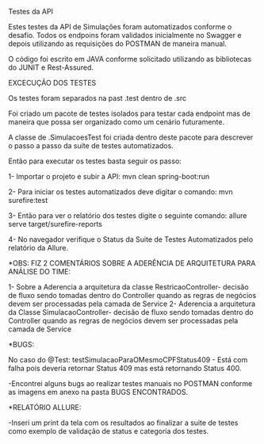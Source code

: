 Testes da API

Estes testes da API de Simulações foram automatizados conforme o desafio.
Todos os endpoins foram validados inicialmente no Swagger e depois utilizando as requisições do POSTMAN de maneira manual.

O código foi escrito em JAVA conforme solicitado utilizando as bibliotecas do JUNIT e Rest-Assured.

EXCECUÇÃO DOS TESTES

Os testes foram separados na past .test dentro de .src

Foi criado um pacote de testes isolados para testar cada endpoint mas de maneira que possa ser organizado como um cenário futuramente.

A classe de .SimulacoesTest foi criada dentro deste pacote para descrever o passo a passo da suíte de testes automatizados.

Então para executar os testes basta seguir os passo:

1- Importar o projeto e subir a API: mvn clean spring-boot:run

2- Para iniciar os testes automatizados deve digitar o comando:
mvn surefire:test

3- Então para ver o relatório dos testes digite o seguinte comando: allure serve target/surefire-reports

4- No navegador verifique o Status da Suite de Testes Automatizados pelo relatório da Allure.

*OBS: FIZ 2 COMENTÁRIOS SOBRE A ADERÊNCIA DE ARQUITETURA PARA ANÁLISE DO TIME:

1- Sobre a Aderencia a arquitetura da classe  RestricaoController- decisão de fluxo sendo tomadas dentro do Controller quando as regras de negócios devem ser processadas pela camada de Service
2- Aderencia a arquitetura da Classe SimulacaoController- decisão de fluxo sendo tomadas dentro do Controller quando as regras de negócios devem ser processadas pela camada de Service

*BUGS:

No caso do @Test: testSimulacaoParaOMesmoCPFStatus409 - Está com falha pois deveria retornar Status 409 mas está retornando Status 400.

-Encontrei alguns bugs ao realizar testes manuais no POSTMAN conforme as imagens em anexo na pasta BUGS ENCONTRADOS.

*RELATÓRIO ALLURE:

-Inseri um print da tela com os resultados ao finalizar a suite de testes como exemplo de validação de status e categoria dos testes.


